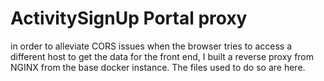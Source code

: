 # ActivitySignUp Portal proxy
in order to alleviate CORS issues when the browser tries to access a different host to get the data for the front end, I built a reverse proxy from NGINX from the base docker instance.  The files used to do so are here.